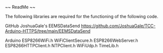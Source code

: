 ~~ ReadMe ~~

The following libraries are required for the functioning of the following code.

GitHub
  JoshuaGale's EEMSDataSend
  https://github.com/JoshuaGale/TCC-Arduino-HTTPS/tree/main/EEMSDataSend


Arduino
  ESP8266WiFi.h
  WiFiClientSecure.h
  ESP8266WebServer.h
  ESP8266HTTPClient.h
  NTPClient.h
  WiFiUdp.h
  TimeLib.h
